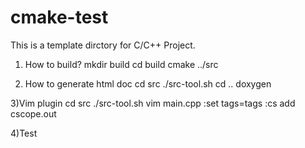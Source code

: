 # cmake-test
This is a template dirctory for C/C++ Project. 

1) How to build?
mkdir build
cd build
cmake ../src

2) How to generate html doc
cd src
./src-tool.sh
cd ..
doxygen

3)Vim plugin
cd src
./src-tool.sh
vim main.cpp
:set tags=tags
:cs add cscope.out

4)Test 
